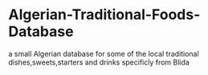 # Algerian-Traditional-Foods-Database
a small Algerian database for some of the local traditional dishes,sweets,starters and drinks specificly from Blida
